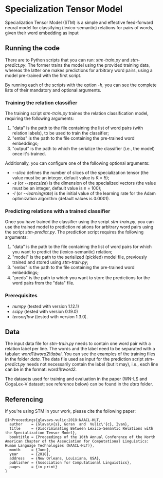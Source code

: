 # Specialization Tensor Model  
Specialization Tensor Model (STM) is a simple and effective feed-forward neural model for classifying (lexico-semantic) relations for pairs of words, given their word embedding as input

## Running the code

There are to Python scripts that you can run: *stm-train.py* and *stm-predict.py*. The former trains the model using the provided training data, whereas the latter one makes predictions for arbitrary word pairs, using a model pre-trained with the first script. 

By running each of the scripts with the option *-h*, you can see the complete lists of their mandatory and optional arguments.  

### Training the relation classifier 

The training script *stm-train.py* traines the relation classification model, requiring the following arguments: 

1. "data" is the path to the file containing the list of word pairs (with relation labels), to be used to train the classifier;  
2. "embs" is the path to the file containing the pre-trained word embeddings;
3. "output" is the path to which the serialize the classifier (i.e., the model) once it's trained. 

Additionally, you can configure one of the following optional arguments: 

- *\-\-slice* defines the number of slices of the specialization tensor (the value must be an integer, default value is K = 5);
- *\-s* (or *\-\-specsize*) is the dimension of the specialized vectors (the value must be an integer, default value is n = 100); 
- *\-l* (or *\-\-learningrate*) is the initial value of the learning rate for the Adam optimization algorithm (default values is 0.0001).

### Predicting relations with a trained classifier 

Once you have trained the classifier using the script *stm-train.py*, you can use the trained model to prediction relations for arbitrary word pairs using the script *stm-predict.py*. The prediction script requires the following arguments: 

1. "data" is the path to the file containing the list of word pairs for which you want to predict the (lexico-semantic) relation;
2. "model" is the path to the serialized (pickled) model file, previously trained and stored using *stm-train.py*;
3. "embs" is the path to the file containing the pre-trained word embeddings;
4. "preds" is the path to which you want to store the predictions for the word pairs from the "data" file. 

### Prerequisites

- *numpy* (tested with version 1.12.1)
- *scipy* (tested with version 0.19.0)
- *tensorflow* (tested with version 1.3.0). 

## Data 

The input data file for *stm-train.py* needs to contain one word pair with a relation label per line. The words and the label need to be separated with a tabular: *word1\tword2\tlabel*. You can see the examples of the training files in the folder *data*. The data file used as input for the prediction script *stm-predict.py* needs not necessarily contain the label (but it may), i.e., each line can be in the format: *word1\tword2*. 

The datasets used for training and evaluation in the paper (WN-LS and CogaLex-V dataset; see reference below) can be found in the *data* folder. 

## Referencing

If you're using STM in your work, please cite the following paper: 

```
@InProceedings{glavavs-vulic:2018:NAACL-HLT,
  author    = {Glava\v{s}, Goran  and  Vulic\'{c}, Ivan},
  title     = {Discriminating Between Lexico-Semantic Relations with the Specialization Tensor Model},
  booktitle = {Proceedings of the 16th Annual Conference of the North American Chapter of the Association for Computational Linguistics: Human Language Technologies (NAACL-HLT)},
  month     = {June},
  year      = {2018},
  address   = {New Orleans, Louisiana, USA},
  publisher = {Association for Computational Linguistics},
  pages     = {in print}
}

```

 
